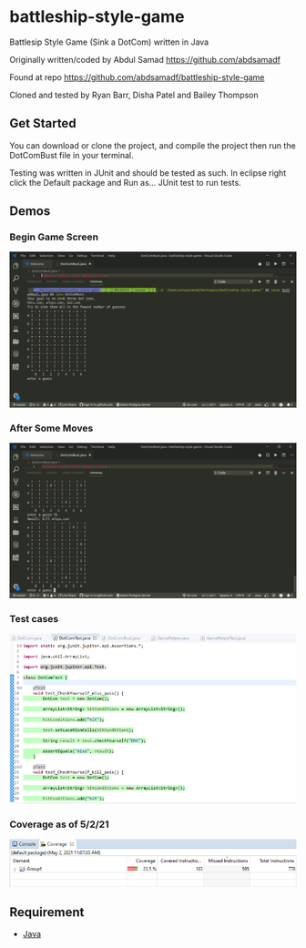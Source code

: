 # battleship-style-game
Battlesip Style Game (Sink a DotCom) written in Java

Originally written/coded by Abdul Samad https://github.com/abdsamadf 

Found at repo https://github.com/abdsamadf/battleship-style-game

Cloned and tested by Ryan Barr, Disha Patel and Bailey Thompson

## Get Started

You can download or clone the project, and compile the project then run the DotComBust file in your terminal.

Testing was written in JUnit and should be tested as such. In eclipse right click the Default package and Run as... JUnit test to run tests.

## Demos
### Begin Game Screen
![Start Game](Screenshot1.png)

### After Some Moves
![Game Playing](Screenshot2.png)

### Test cases
![Passing Tests](Testing.png)

### Coverage as of 5/2/21
![Current Coverage](Coverage.png)

## Requirement
* [Java](https://java.com/en/download/help/download_options.xml)
